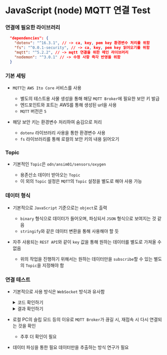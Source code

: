 # JavaScript (node) MQTT 연결 Test

### 연결에 필요한 라이브러리

```json
  "dependencies": {
    "dotenv": "^16.3.1", // -> ca, key, pem key 환경변수 처리를 위함
    "fs": "^0.0.1-security", // -> ca, key, pem key 읽어오기를 위함
    "mqtt": "^5.2.2", // -> mqtt 연결을 위한 메인 라이브러리
    "nodemon": "^3.0.1" // -> 수정 사항 즉각 반영을 위함
  }
```

### 기본 세팅

- `MQTT`는 `AWS Ito Core` 서비스를 사용

  - 별도의 테스트용 사물 생성을 통해 해당 `MQTT Broker`에 필요한 보안 키 발급
  - 엔드포인트와 포트는 AWS를 통해 생성된 url을 사용
  - `MQTT` 버전은 `5`

- 해당 보안 키는 환경변수 처리하여 숨김으로 처리

  - `dotenv` 라이브러리 사용을 통한 환경변수 사용
  - `fs` 라이브러리를 통해 로컬의 보안 키의 내용 읽어오기

### Topic

- 기본적인 `Topic`은 `odn/ansim01/sensors/oxygen`

  - 용존산소 데이터 받아오는 `Topic`
  - 이 외의 `Topic` 설정은 `MQTT`의 `Topic` 설정을 별도로 해야 사용 가능

### 데이터 형식

- 기본적으로 `JavaScript` 기준으로는 `object`로 출력

  - `binary` 형식으로 데이터가 들어오며, 파싱되서 `JSON` 형식으로 보여지는 것 같음
  - `stringify`와 같은 데이터 변환을 통해 사용해야 할 듯

- 자주 사용되는 `REST API`와 같이 `key` 값을 통해 원하는 데이터를 별도로 가져올 수 없음

  - 위의 작업을 진행하기 위해서는 원하는 데이터만을 `subscribe`할 수 있는 별도의 `Topic`을 지정해야 함

### 연결 테스트

- 기본적으로 사용 방식은 `WebSocket` 방식과 유사함

  <details>
    <summary>코드 확인하기</summary>

  ```JavaScript
  const client = mqtt.connect(
    `mqtts://${process.env.AWS_ENDPOINT}:${process.env.AWS_PORT}`,
    {
      key: fs.readFileSync("MQTT_private.pem.key"),
      cert: fs.readFileSync("MQTT_certification.crt"),
      ca: fs.readFileSync("MQTT_root_ca.pem"),
      // username: "xxxxxxxxx",
      // password: "xxxxxxxx",
      protocolId: "MQTT",
      protocolVersion: 5,
    }
  );

  // Handle connect
  client.on("connect", () => {
    console.log("Connected to MQTT Broker");

    const default_topic = "odn/ansim01/sensors/oxygen";
    const topics = [`${default_topic}`];

    topics.map((topic) => {
      return client.subscribe(topic, (err) => {
        if (!err) {
          console.log(`Subscribed to ${topic}`);
        }
      });
    });
  });

  // Handle incoming messages
  client.on("message", (topic, message) => {
    const toString_message = message.toString();
    console.log(`Received message on topic ${topic}: ${toString_message}`);
  });

  // Handle disconnection
  client.on("close", () => {
    console.log("Disconnected from AWS IoT");
  });

  // Handle errors
  client.on("error", (error) => {
    console.error("MQTT Error:", error);
  });
  ```

  </details>

  <details>
    <summary>결과 확인하기</summary>

  ```Bash
    Received message on topic odn/ansim01/sensors/oxygen: {
            "device_id":    "ansim01",
            "serial_number":        "SN-PODOC-3733",
            "measure_time": 1700528391592,
            "coordinates":  {
                    "latitude":     34.444290161132812,
                    "longitude":    127.02430725097656
            },
            "temperature":  {
                    "value":        14.46302604675293,
                    "unit": "°C"
            },
            "oxygen_per":   {
                    "value":        19.961397171020508,
                    "unit": "%"
            },
            "oxygen_mpl":   {
                    "value":        2.0468096733093262,
                    "unit": "mg/L"
            },
            "oxygen_ppm":   {
                    "value":        2.0468096733093262,
                    "unit": "ppm"
            }
    }
  ```

  </details>

- 로컬 PC의 슬립 모드 등의 이유로 `MQTT Broker`가 끊길 시, 재접속 시 다시 연결되는 것을 확인

  - 추후 더 확인이 필요

- 데이터 파싱을 통한 필요 데이터만을 추출하는 방식 연구가 필요
